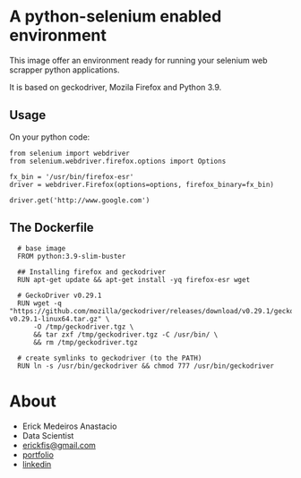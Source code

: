 # A python-selenium enabled environment

This image offer an environment ready for running your selenium web scrapper python applications.

It is based on geckodriver, Mozila Firefox and Python 3.9.


## Usage

On your python code:

    from selenium import webdriver
    from selenium.webdriver.firefox.options import Options

    fx_bin = '/usr/bin/firefox-esr'
    driver = webdriver.Firefox(options=options, firefox_binary=fx_bin)

    driver.get('http://www.google.com')

## The Dockerfile

      # base image
      FROM python:3.9-slim-buster

      ## Installing firefox and geckodriver
      RUN apt-get update && apt-get install -yq firefox-esr wget

      # GeckoDriver v0.29.1
      RUN wget -q "https://github.com/mozilla/geckodriver/releases/download/v0.29.1/geckodriver-v0.29.1-linux64.tar.gz" \
          -O /tmp/geckodriver.tgz \
          && tar zxf /tmp/geckodriver.tgz -C /usr/bin/ \
          && rm /tmp/geckodriver.tgz

      # create symlinks to geckodriver (to the PATH)
      RUN ln -s /usr/bin/geckodriver && chmod 777 /usr/bin/geckodriver



# About

- Erick Medeiros Anastacio
- Data Scientist
- erickfis@gmail.com
- [portfolio](https://erickfis.github.io/portfolio/)
- [linkedin](https://www.linkedin.com/in/erick-medeiros-anast%C3%A1cio-15241717/)
